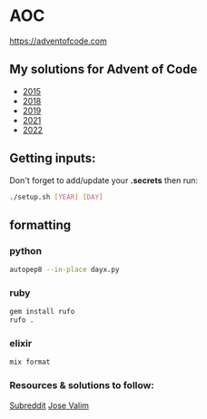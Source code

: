 # AOC

https://adventofcode.com

## My solutions for Advent of Code
- [2015](2015/README.md)
- [2018](2018/README.md)
- [2019](2019/README.md)
- [2021](2021/README.md)
- [2022](2022/README.md)

## Getting inputs:
Don't forget to add/update your **.secrets** then run:
```sh
./setup.sh [YEAR] [DAY]
```

## formatting

### python

  ```sh
  autopep8 --in-place dayx.py
  ```

### ruby

  ```sh
  gem install rufo
  rufo .
  ```

### elixir

  ```sh
  mix format
  ```

### Resources & solutions to follow:
[Subreddit](https://www.reddit.com/r/adventofcode/)
[Jose Valim](https://github.com/josevalim/aoc)